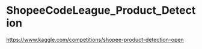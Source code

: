 # ShopeeCodeLeague_Product_Detection
https://www.kaggle.com/competitions/shopee-product-detection-open
